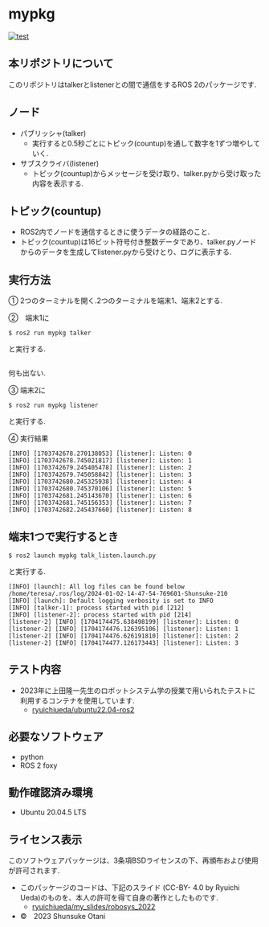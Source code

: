 # mypkg 

[![test](https://github.com/teresuke/mypkg/actions/workflows/test.yml/badge.svg)](https://github.com/teresuke/mypkg/actions/workflows/test.yml)

## 本リポジトリについて
このリポジトリはtalkerとlistenerとの間で通信をするROS 2のパッケージです.

## ノード 
* パブリッシャ(talker)
  * 実行すると0.5秒ごとにトピック(countup)を通して数字を1ずつ増やしていく.
* サブスクライバ(listener)
  * トピック(countup)からメッセージを受け取り、talker.pyから受け取った内容を表示する.
## トピック(countup)
  * ROS2内でノードを通信するときに使うデータの経路のこと.
  * トピック(countup)は16ビット符号付き整数データであり、talker.pyノードからのデータを生成してlistener.pyから受けとり、ログに表示する.

## 実行方法
➀ 2つのターミナルを開く.2つのターミナルを端末1、端末2とする.

➁　端末1に
```
$ ros2 run mypkg talker
```
と実行する.
```

```
何も出ない.

➂  端末2に
```
$ ros2 run mypkg listener
```
と実行する.

④ 実行結果

```
[INFO] [1703742678.270138053] [listener]: Listen: 0
[INFO] [1703742678.745021817] [listener]: Listen: 1
[INFO] [1703742679.245405478] [listener]: Listen: 2
[INFO] [1703742679.745058842] [listener]: Listen: 3
[INFO] [1703742680.245325938] [listener]: Listen: 4
[INFO] [1703742680.745370106] [listener]: Listen: 5
[INFO] [1703742681.245143670] [listener]: Listen: 6
[INFO] [1703742681.745156353] [listener]: Listen: 7
[INFO] [1703742682.245437660] [listener]: Listen: 8
```

## 端末1つで実行するとき
```
$ ros2 launch mypkg talk_listen.launch.py
```

と実行する.

```
[INFO] [launch]: All log files can be found below /home/teresa/.ros/log/2024-01-02-14-47-54-769601-Shunsuke-210
[INFO] [launch]: Default logging verbosity is set to INFO
[INFO] [talker-1]: process started with pid [212]
[INFO] [listener-2]: process started with pid [214]
[listener-2] [INFO] [1704174475.638498199] [listener]: Listen: 0
[listener-2] [INFO] [1704174476.126395106] [listener]: Listen: 1
[listener-2] [INFO] [1704174476.626191810] [listener]: Listen: 2
[listener-2] [INFO] [1704174477.126173443] [listener]: Listen: 3
```

## テスト内容
* 2023年に上田隆一先生のロボットシステム学の授業で用いられたテストに利用するコンテナを使用しています.
  * [ryuichiueda/ubuntu22.04-ros2](https://hub.docker.com/r/ryuichiueda/ubuntu22.04-ros2)


## 必要なソフトウェア
  * python
  * ROS 2 foxy
## 動作確認済み環境
  * Ubuntu 20.04.5 LTS
## ライセンス表示
このソフトウェアパッケージは、3条項BSDライセンスの下、再頒布および使用が許可されます.
* このパッケージのコードは、下記のスライド (CC-BY- 4.0 by Ryuichi Ueda)のものを、本人の許可を得て自身の著作としたものです.
  * [ryuichiueda/my_slides/robosys_2022](https://github.com/ryuichiueda/my_slides/tree/master/robosys_2022)
* ©　2023 Shunsuke Otani
